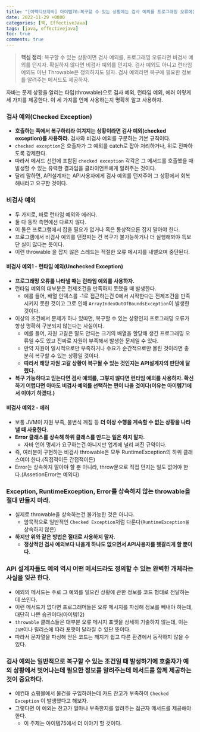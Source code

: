 ```yaml
---
title: "[이펙티브자바] 아이템70-복구할 수 있는 상황에는 검사 예외를 프로그래밍 오류에는 런타임 예외를 사용하라"
date: 2022-11-29 +0800
categories: [책, EffectiveJava]
tags: [java, effectivejava]
toc: true
comments: true
---
```


> **핵심 정리**: 복구할 수 있는 상황이면 검사 예외를, 프로그래밍 오류라면 비검사 예외를 던지자. 확실하지 않다면 비검사 예외를 던지자. 검사 예외도 아니고 런타임 예외도 아닌 Throwable은 정의하지도 말자. 검사 예외라면 복구에 필요한 정보를 알려주는 메서드도 제공하자.

자바는 문제 상황을 알리는 타입(throwable)으로 검사 예외, 런타임 예외, 에러 이렇게 세 가지를 제공한다. 이 세 가지를 언제 사용하는지 명확히 알고 사용하자.

### 검사 예외(Checked Exception)
- <b>호출하는 쪽에서 복구하리라 여겨지는 상황이라면 검사 예외(checked exception)를 사용하라.</b> 검사와 비검사 예외를 구분하는 기본 규칙이다.
- `checked exception`은 호출자가 그 예외를 catch로 잡아 처리하거나, 위로 전파하도록 강제한다.
- 따라서 메서드 선언에 포함된 `checked exception` 각각은 그 메서드를 호출했을 때 발생할 수 있는 유력한 결과임을 클라이언트에게 알려주는 것이다.
- 달리 말하면, API설계자는 API사용자에게 검사 예외를 던져주어 그 상황에서 회복해내라고 요구한 것이다.

### 비검사 예외
- 두 가지로, 바로 런타임 예외와 에러다.
- 둘 다 동작 측면에선 다르지 않다.
- 이 둘은 프로그램에서 잡을 필요가 없거나 혹은 통상적으론 잡지 말아야 한다.
- 프로그램에서 비검사 예외를 던졌따는 건 복구가 불가능하거나 더 실행해봐야 득보단 실이 많다는 뜻이다.
- 이런 throwable 을 잡지 않은 스레드는 적절한 오류 메시지를 내뱉으며 중단된다.

#### 비검사 예외1 - 런타임 예외(Unchecked Exception)
- <b>프로그래밍 오류를 나타낼 때는 런타임 예외를 사용하자.</b>
- 런타임 예외의 대부분은 전제조건을 만족하지 못했을 때 발생한다.
  - 예를 들어, 배열 인덱스를 -1로 접근하는건 0에서 시작한다는 전제조건을 만족시키지 못한 것이고 그로 인해 `ArrayIndexOutOfBoundsException`이 발생한 것이다.
- 이상의 조건에서 문제가 하나 있따면, 복구할 수 있는 상황인지 프로그래밍 오류가 항상 명확히 구분되지 않는다는 사실이다.
  - 예를 들어, 자원 고갈은 말도 안되는 크기의 배열을 할당해 생긴 프로그래밍 오류일 수도 있고 진짜로 자원이 부족해서 발생한 문제일 수 있다.
  - 만약 자원이 일시적으로만 부족하거나 수요가 순간적으로만 몰린 것이라면 충분히 복구할 수 있는 상황일 것이다.
  - <b>따라서 해당 자원 고갈 상황이 복구될 수 있는 것인지는 API설계자의 판단에 달렸다.</b>
- <b>복구 가능하다고 믿는다면 검사 예외를, 그렇지 않다면 런타임 예외를 사용하자. 확신하기 어렵다면 아마도 비검사 예외를 선택하는 편이 나을 것이다(이유는 아이템71에서 이야기 하겠다.)</b>


#### 비검사 예외2 - 에러
- 보통 JVM이 자원 부족, 불변식 깨짐 등 <b>더 이상 수행을 계속할 수 없는 상황을 나타낼 때 사용한다.</b>
- <b>Error 클래스를 상속해 하위 클래스를 만드는 일은 하지 말자.</b>
  - 자바 언어 명세가 요구하는건 아니지만 업계에 널리 퍼진 규약이다.
- 즉, 여러분이 구현하는 비검사 throwable은 모두 RuntimeException의 하위 클래스여야 한다.(직접적이든 간접적이든)
- Error는 상속하지 말아야 할 뿐 아니라, throw문으로 직접 던지는 일도 없어야 한다.(AssetionError는 예외다)

### Exception, RuntimeException, Error를 상속하지 않는 throwable을 절대 만들지 마라.
- 실제로 throwable을 상속하는건 불가능한 것은 아니다.
  - 암묵적으로 일반적인 `Checked Exception`처럼 다룬다(`RuntimeException을` 상속하지 않은)
- <b>하지만 위와 같은 방법은 절대로 사용하지 말자.</b>
  - <b>정상적인 검사 예외보다 나을게 하나도 없으면서 API사용자를 헷갈리게 할 뿐이다.</b>

### API 설계자들도 예외 역시 어떤 메서드라도 정의할 수 있는 완벽한 개체라는 사실을 잊곤 한다.
- 예외의 메서드는 주로 그 예외를 일으킨 상황에 관한 정보를 코드 형태로 전달하는데 쓰인다.
- 이런 메서드가 없다면 프로그래머들은 오류 메시지를 파싱해 정보를 빼내야 하는데, 대단히 나쁜 습관이다(아이템12)
- `throwable` 클래스들은 대부분 오류 메시지 포맷을 상세히 기술하지 않는데, 이는 `JVM`이나 릴리스에 따라 포맷이 달라질 수 있단 뜻이다.
- 따라서 문자열을 파싱해 얻은 코드는 깨지기 쉽고 다른 환경에서 동작하지 않을 수 있다.

### 검사 예외는 일반적으로 복구할 수 있는 조건일 때 발생하기에 호출자가 예외 상황에서 벗어나는데 필요한 정보를 알려주는데 메서드를 함께 제공하는 것이 중요하다.
- 예컨대 쇼핑몰에서 물건을 구입하려는데 카드 잔고가 부족하여 `Checked Exception` 이 발생했다고 해보자.
- 그렇다면 이 예외는 잔고가 얼마나 부족한지를 알려주는 접근자 메서드를 제공해야 한다.
  - 이 주제는 아이템75에서 더 이야기 할 것이다.